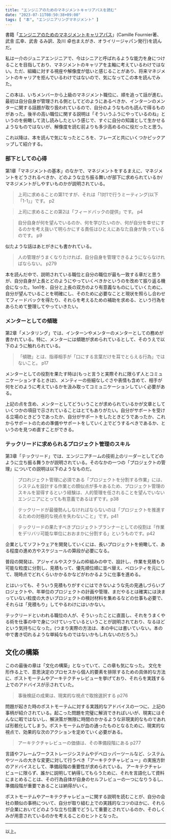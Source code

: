 ```yaml
---
title: "エンジニアのためのマネジメントキャリアパスを読む"
date: "2023-07-11T08:50:38+09:00"
tags: [ "本", "エンジニアリングマネジメント" ]
---
```


書籍「[エンジニアのためのマネジメントキャリアパス](https://www.amazon.co.jp/%E3%82%A8%E3%83%B3%E3%82%B8%E3%83%8B%E3%82%A2%E3%81%AE%E3%81%9F%E3%82%81%E3%81%AE%E3%83%9E%E3%83%8D%E3%82%B8%E3%83%A1%E3%83%B3%E3%83%88%E3%82%AD%E3%83%A3%E3%83%AA%E3%82%A2%E3%83%91%E3%82%B9-%E2%80%95%E3%83%86%E3%83%83%E3%82%AF%E3%83%AA%E3%83%BC%E3%83%89%E3%81%8B%E3%82%89CTO%E3%81%BE%E3%81%A7%E3%83%9E%E3%83%8D%E3%82%B8%E3%83%A1%E3%83%B3%E3%83%88%E3%82%B9%E3%82%AD%E3%83%AB%E5%90%91%E4%B8%8A%E3%82%AC%E3%82%A4%E3%83%89-Camille-Fournier/dp/4873118484)」(Camille Fournier著、武舎 広幸、武舎 るみ訳、及川 卓也まえがき、オライリージャパン発行)を読んだ。

私は一介のジュニアエンジニアで、今はシニアと呼ばれるような能力を身につけることを目指しており、マネジメントのキャリアを主軸に考えているわけではない。ただ、組織に対する視座や解像度が低いと感じることがあり、将来マネジメントのキャリアを拒んでいるわけではないので、気になってこの本を読んでみた。

この本は、いちメンバーから上級のマネジメント職位に、順を追って話が進む。最初は自分自身が管理される側としてどのようにあるべきか、インターンのメンターに関する話題が取り扱われているので、自分のようなものも読んで得るものがあった。後半の高い職位に関する説明は「そういうふうにやっているのね」というのを俯瞰して流し読みしたという感じで、すぐに自分の知識として生かせるようなものではないが、解像度を読む前よりも多少高めるのに役だったと思う。

これ以降は、本を読んで気になったところを、フレーズと共にいくつかピックアップして紹介する。

### 部下としての心得

第1章「マネジメントの基本」のなかで、マネジメントをするまえに、マネジメントをどうされるべきか、どのような立ち振る舞いが部下に求められているか/マネジメントがしやすいものかが説明されている。

> 上司に求めることの第1ですが、それは「1対1で行うミーティング(以下「1-1」」です。 p2

> 上司に求めることの第2は「フィードバックの提供」です。 p4

> 自分自身が何を望んでいるのか、何を学びたいのか、何が自分を幸せにするのかを考え抜いて明らかにする責任はひとえにあなた自身が負っているのです。 p9

似たような話はあとがきにも書かれている。

> 人の管理がうまくなりたければ、自分自身を管理できるようにならなければならない。 p279

本を読んだ中で、説明されている職位と自分の職位が最も一致する章だと思うが、自分自身が上長とどのようにやっていくべきかというのを改めて振り返る機会になった。1on1を、自分と上長の双方のより有意義なものにしていくために、自分が望んでいることを明確にし、そのために必要なことと現状を照らし合わせてフィードバックを得たり、それらを考えるための補助を求める、という行為をあらためて整理してやっていきたい。

### メンターとしての傾聴

第2章「メンタリング」では、インターンやメンターのメンターとしての務めが書かれている。特に、メンターには傾聴が求められているとして、そのうえで以下のように触れられている。

> 「傾聴」とは、指導相手が「口にする言葉だけを耳でとらえる行為」ではないこと。 p17

メンターとしての役割を果たす時は(もっと言うと実際それに限らず人とコミュニケーションするときは)、メンティーの些細なしぐさや表情も含めて、相手が何をどのように考えているかを汲み取ってコミュニケーションしていく必要がある。

上記の点を含め、メンターとしてどういうことが求められているかが文章としていくつかの項目で示されていることはとてもありがたい。自分がサポートを受ける立場のときどうであったか、自分がサポートをしたときどうであったか、これからサポートのための準備やサポートをしていく上でどうするべきであるか、というのを見つめ直すことができる。

### テックリードに求められるプロジェクト管理のスキル

第3章「テックリード」では、エンジニアチームの技術上のリーダーとしてどのように立ち振る舞うかが説明されている。そのなかの一つの「プロジェクトの管理」についての説明は以下のようなものだ。

> プロれジェクト管理に必須である「プロジェクトを分割する作業」には、システムを設計する作業との類似点が多々あるため、プロジェクト管理のスキルを習得するという経験は、人的管理を任されることを望んでいないエンジニアにとっても有意義であるはずです。p38

> テックリードが最優勢んしなければならないのは「プロジェクトを推進するための対極的な視点を失わないこと」です。p41

> テックリードの果たすべきプロジェクトプランナーとしての役割は「作業をデリバリ可能な単位におおまかに分割する」というものです。p42

企業としてソフトウェアを開発していくには、長いプロジェクトを俯瞰して、ある程度の進め方やスケジュールの算段が必要になる。


普段の開発は、アジャイルやスクラムの枠組みの中で、設計し、作業を見積もり可能な粒度に分割し、見積もって、優先順位順に並べ替え、ベロシティを元にして、現時点でどれくらいかかるかなどがわかるように仕事を進める。

とはいっても、そういう見積もりがすぐにはできないような先の見通しづらいプロジェクトや、年単位のプロジェクトの計画や管理、まだやるとは確実には決まっていない粒度の大きいプロジェクトの検討材料を集めるなどの仕事も必要で、それらは「見積もり」してやるわけにはいかない。

テックリードといわれる職位の人が、そういったことに直面し、それをうまくやる術を仕事の中で身につけていっているということが説明されており、なるほどという気持ちになった。(つまり実際の方法は、本の中には書いていない。本の中で書き切れるような単純なものではないかもしれないのだろう。)

## 文化の構築

このの最後の章は「文化の構築」となっていて、この章も気になった。
文化を形作る上で、意思決定のプロセスから個人的要素を排除するための具体的な方法に、ポストモーテムやアーキテクチャレビューを挙げており、それらを実践する上でのアドバイスが示されていた。

> 事後検証の成果は、現実的な視点で取捨選択する p276

問題が起きた時のポストモーテムに対する実践的なアドバイスの一つに、上記の事柄が紹介されている。起こった問題を完璧に解消できればいいが、現実にはそんなに暇ではないし、解決策が無限に時間のかかるような非現実的なものであれば形骸化してしまう。ポストモーテムが血の通ったものとなるために、現実的な視点で、効果的な次のアクションを定めていく必要がある。

> アーキテクチャレビューの価値は、その準備段階にある p277

言語やフレームワークストレージシステムやデベロッパーツールなど、システムやツールの大きな変更に対して行うべき「アーキテクチャレビュー」の実施方針のアドバイスとして、準備段階の重要性が求められている。
アーキテクチャレビューに限らず、誰かに説明して納得してもらうために、それを言語化して資料にまとめることは、その行為自体が自身のセルフレビューの一つになりうるし、準備段階が重要であることは納得がいく。

ポストモーテムやアーキテクチャレビューに関する説明を読むことが、自分の会社の類似の事柄について、自分が取り組む上での実践的なコツのほかに、それらが企業においてどのような立ち位置でどうして重要とされているのか、そのしくみが用意されているのかを考えることのヒントとなった。

---

以上。
